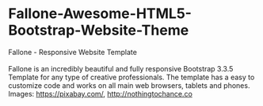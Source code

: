 # Fallone-Awesome-HTML5-Bootstrap-Website-Theme
Fallone - Responsive Website Template  
<br/>
Fallone is an incredibly beautiful and fully responsive Bootstrap 3.3.5 Template for any type of creative professionals. The template has a easy to customize code and works on all main web browsers, tablets and phones.  
Images: https://pixabay.com/, http://nothingtochance.co
<br/>
